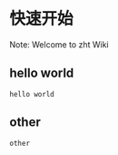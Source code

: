 快速开始          
===========

Note: Welcome to zht Wiki


hello world
-----------

```
hello world
```

other
----

```
other
```
